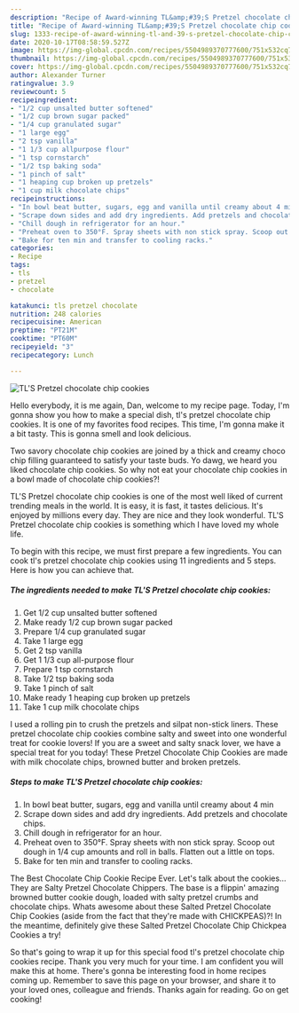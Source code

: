 ```yaml
---
description: "Recipe of Award-winning TL&amp;#39;S Pretzel chocolate chip cookies"
title: "Recipe of Award-winning TL&amp;#39;S Pretzel chocolate chip cookies"
slug: 1333-recipe-of-award-winning-tl-and-39-s-pretzel-chocolate-chip-cookies
date: 2020-10-17T08:58:59.527Z
image: https://img-global.cpcdn.com/recipes/5504989370777600/751x532cq70/tls-pretzel-chocolate-chip-cookies-recipe-main-photo.jpg
thumbnail: https://img-global.cpcdn.com/recipes/5504989370777600/751x532cq70/tls-pretzel-chocolate-chip-cookies-recipe-main-photo.jpg
cover: https://img-global.cpcdn.com/recipes/5504989370777600/751x532cq70/tls-pretzel-chocolate-chip-cookies-recipe-main-photo.jpg
author: Alexander Turner
ratingvalue: 3.9
reviewcount: 5
recipeingredient:
- "1/2 cup unsalted butter softened"
- "1/2 cup brown sugar packed"
- "1/4 cup granulated sugar"
- "1 large egg"
- "2 tsp vanilla"
- "1 1/3 cup allpurpose flour"
- "1 tsp cornstarch"
- "1/2 tsp baking soda"
- "1 pinch of salt"
- "1 heaping cup broken up pretzels"
- "1 cup milk chocolate chips"
recipeinstructions:
- "In bowl beat butter, sugars, egg and vanilla until creamy about 4 min"
- "Scrape down sides and add dry ingredients. Add pretzels and chocolate chips."
- "Chill dough in refrigerator for an hour."
- "Preheat oven to 350°F. Spray sheets with non stick spray. Scoop out dough in 1/4 cup amounts and roll in balls. Flatten out a little on tops."
- "Bake for ten min and transfer to cooling racks."
categories:
- Recipe
tags:
- tls
- pretzel
- chocolate

katakunci: tls pretzel chocolate 
nutrition: 248 calories
recipecuisine: American
preptime: "PT21M"
cooktime: "PT60M"
recipeyield: "3"
recipecategory: Lunch

---
```



![TL&#39;S Pretzel chocolate chip cookies](https://img-global.cpcdn.com/recipes/5504989370777600/751x532cq70/tls-pretzel-chocolate-chip-cookies-recipe-main-photo.jpg)

Hello everybody, it is me again, Dan, welcome to my recipe page. Today, I'm gonna show you how to make a special dish, tl&#39;s pretzel chocolate chip cookies. It is one of my favorites food recipes. This time, I'm gonna make it a bit tasty. This is gonna smell and look delicious.

Two savory chocolate chip cookies are joined by a thick and creamy choco chip filling guaranteed to satisfy your taste buds. Yo dawg, we heard you liked chocolate chip cookies. So why not eat your chocolate chip cookies in a bowl made of chocolate chip cookies?!

TL&#39;S Pretzel chocolate chip cookies is one of the most well liked of current trending meals in the world. It is easy, it is fast, it tastes delicious. It's enjoyed by millions every day. They are nice and they look wonderful. TL&#39;S Pretzel chocolate chip cookies is something which I have loved my whole life.


To begin with this recipe, we must first prepare a few ingredients. You can cook tl&#39;s pretzel chocolate chip cookies using 11 ingredients and 5 steps. Here is how you can achieve that.

<!--inarticleads1-->

##### The ingredients needed to make TL&#39;S Pretzel chocolate chip cookies:

1. Get 1/2 cup unsalted butter softened
1. Make ready 1/2 cup brown sugar packed
1. Prepare 1/4 cup granulated sugar
1. Take 1 large egg
1. Get 2 tsp vanilla
1. Get 1 1/3 cup all-purpose flour
1. Prepare 1 tsp cornstarch
1. Take 1/2 tsp baking soda
1. Take 1 pinch of salt
1. Make ready 1 heaping cup broken up pretzels
1. Take 1 cup milk chocolate chips


I used a rolling pin to crush the pretzels and silpat non-stick liners. These pretzel chocolate chip cookies combine salty and sweet into one wonderful treat for cookie lovers! If you are a sweet and salty snack lover, we have a special treat for you today! These Pretzel Chocolate Chip Cookies are made with milk chocolate chips, browned butter and broken pretzels. 

<!--inarticleads2-->

##### Steps to make TL&#39;S Pretzel chocolate chip cookies:

1. In bowl beat butter, sugars, egg and vanilla until creamy about 4 min
1. Scrape down sides and add dry ingredients. Add pretzels and chocolate chips.
1. Chill dough in refrigerator for an hour.
1. Preheat oven to 350°F. Spray sheets with non stick spray. Scoop out dough in 1/4 cup amounts and roll in balls. Flatten out a little on tops.
1. Bake for ten min and transfer to cooling racks.


The Best Chocolate Chip Cookie Recipe Ever. Let&#39;s talk about the cookies… They are Salty Pretzel Chocolate Chippers. The base is a flippin&#39; amazing browned butter cookie dough, loaded with salty pretzel crumbs and chocolate chips. Whats awesome about these Salted Pretzel Chocolate Chip Cookies (aside from the fact that they&#39;re made with CHICKPEAS)?! In the meantime, definitely give these Salted Pretzel Chocolate Chip Chickpea Cookies a try! 

So that's going to wrap it up for this special food tl&#39;s pretzel chocolate chip cookies recipe. Thank you very much for your time. I am confident you will make this at home. There's gonna be interesting food in home recipes coming up. Remember to save this page on your browser, and share it to your loved ones, colleague and friends. Thanks again for reading. Go on get cooking!
